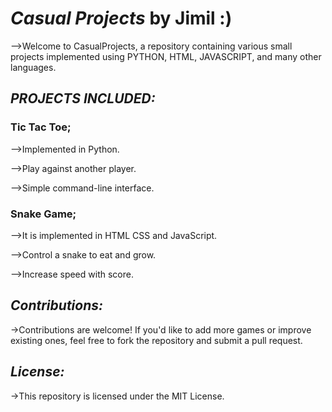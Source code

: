 # *Casual Projects* by **Jimil** :)

-->Welcome to CasualProjects, a repository containing various small projects implemented using PYTHON, HTML, JAVASCRIPT, and many other languages.


## *PROJECTS INCLUDED:*

### Tic Tac Toe;

-->Implemented in Python.

-->Play against another player.

-->Simple command-line interface.

### Snake Game;

-->It is implemented in HTML CSS and JavaScript.

-->Control a snake to eat and grow.

-->Increase speed with score.


## *Contributions:*

->Contributions are welcome! If you'd like to add more games or improve existing ones, feel free to fork the repository and submit a pull request.


## *License:*

->This repository is licensed under the MIT License.
